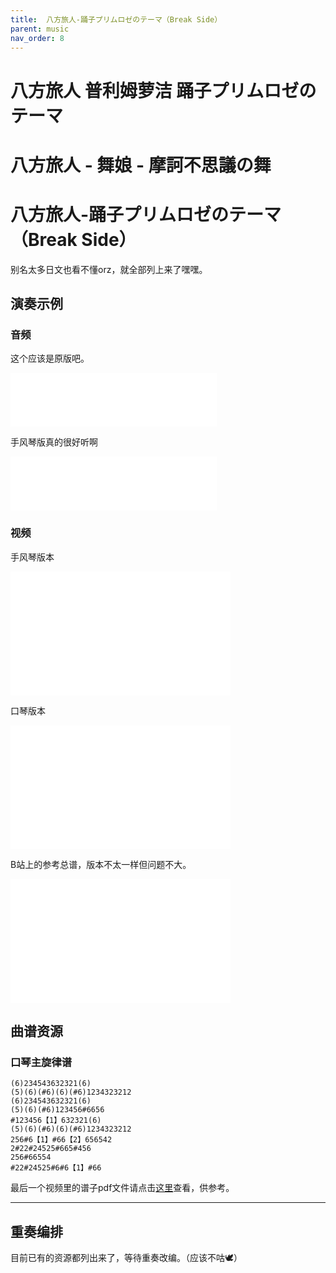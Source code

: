 ```yaml
---
title:  八方旅人-踊子プリムロゼのテーマ（Break Side）
parent: music
nav_order: 8
---
```


# 八方旅人 普利姆萝洁 踊子プリムロゼのテーマ
# 八方旅人 - 舞娘 - 摩訶不思議の舞
# 八方旅人-踊子プリムロゼのテーマ（Break Side）
别名太多日文也看不懂orz，就全部列上来了嘿嘿。

## 演奏示例

### 音频
这个应该是原版吧。
<iframe frameborder="no" border="0" marginwidth="0" marginheight="0" width=330 height=86 src="//music.163.com/outchain/player?type=2&id=865857528&auto=1&height=66"></iframe>


手风琴版真的很好听啊
<iframe frameborder="no" border="0" marginwidth="0" marginheight="0" width=330 height=86 src="//music.163.com/outchain/player?type=2&id=1376159751&auto=1&height=66"></iframe>



### 视频
手风琴版本

<iframe height=198     width=352 src="//player.bilibili.com/player.html?aid=57689073&bvid=BV1t4411w7Q4&cid=100695977&page=1" scrolling="no" border="0" frameborder="no" framespacing="0" allowfullscreen="true"> </iframe>



口琴版本
<iframe height=198     width=352 src="//player.bilibili.com/player.html?aid=63245842&bvid=BV194411D7re&cid=109840071&page=1" scrolling="no" border="0" frameborder="no" framespacing="0" allowfullscreen="true"> </iframe>



B站上的参考总谱，版本不太一样但问题不大。

<iframe height=198     width=352 src="//player.bilibili.com/player.html?aid=245294939&bvid=BV18v411r7V4&cid=258481280&page=1" scrolling="no" border="0" frameborder="no" framespacing="0" allowfullscreen="true"> </iframe>  


## 曲谱资源

### 口琴主旋律谱

```
(6)234543632321(6)
(5)(6)(#6)(6)(#6)1234323212
(6)234543632321(6)
(5)(6)(#6)123456#6656
#123456【1】632321(6)
(5)(6)(#6)(6)(#6)1234323212
256#6【1】#66【2】656542
2#22#24525#665#456
256#66554
#22#24525#6#6【1】#66
```

最后一个视频里的谱子pdf文件请点击[这里](../file/踊子プリムロゼのテーマ（Break_Side）.pdf)查看，供参考。



---

## 重奏编排
目前已有的资源都列出来了，等待重奏改编。（应该不咕🕊）
